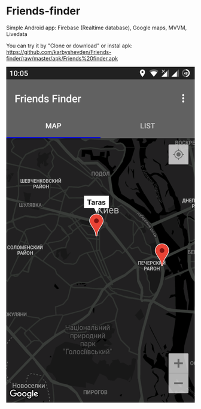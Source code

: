 # Friends-finder
Simple Android app: Firebase (Realtime database), Google maps, MVVM, Livedata

You can try it by "Clone or download" or instal apk:
https://github.com/karbyshevden/Friends-finder/raw/master/apk/Friends%20finder.apk

![alt text](https://github.com/karbyshevden/Friends-finder/blob/master/Screenshots/Screenshot_1.png)
